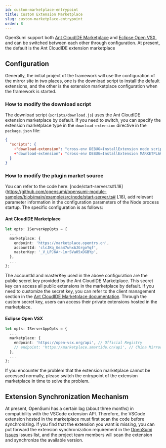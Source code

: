 ```yaml
---
id: custom-marketplace-entrypoint
title: Custom Extension Marketplace
slug: custom-marketplace-entrypoint
order: 8
---
```


OpenSumi support both [Ant CloudIDE Marketplace](https://marketplace.opentrs.cn/square) and [Eclipse Open VSX](https://www.eclipse.org/community/eclipse_newsletter/2020/march/1.php), and can be switched between each other through configuration. At present, the default is the Ant CloudIDE extension marketplace


## Configuration

Generally, the initial project of the framework will use the configuration of the mirror site in two places, one is the download script to install the default extensions, and the other is the extension marketplace configuration when the framework is started.


### How to modify the download script

The download script (`scripts/download.js`) uses the Ant CloudIDE extension marketplace by default. If you need to switch, you can specify the extension marketplace type in the `download-extension` directive in the `package.json` file:

```json
{
  "scripts": {
    -"download-extension": "cross-env DEBUG=InstallExtension node scripts/download.js"
    +"download-extension": "cross-env DEBUG=InstallExtension MARKETPLACE=openvsx node scripts/download.js"
  }
}
```

### How to modify the plugin market source

You can refer to the code here: [node/start-server.ts#L18](https://github.com/opensumi/opensumi-module-samples/blob/main/example/src/node/start-server.ts# L18), add relevant parameter information in the configuration parameters of the Node process startup. The specific configuration is as follows:

#### Ant CloudIDE Marketplace

```typescript
let opts: IServerAppOpts = {
  ...
  marketplace: {
    endpoint: 'https://marketplace.opentrs.cn',
    accountId: 'clcJKq_Gea47whxAJGrgoYqf',
    masterKey: '_V_LPJ6Ar-1nrSVa05xDGBYp',
  },
  ...
};                 
```
The accountId and masterKey used in the above configuration are the public secret key provided by the Ant CloudIDE Marketplace. This secret key can access all public extensions in the marketplace by default. If you need to customize the secret key, you can refer to the client management section in the [Ant CloudIDE Marketplace documentation](https://www.opentrs.cn/cloudide/documents/documentDetail?productStr=cloudide-20221026&nameSpace=trms2d/xyyfdt&slug=ooxr2vxp32r9hv4q). Through the custom secret key, users can access their private extensions hosted in the marketplace.


#### Eclipse Open VSX

```typescript
let opts: IServerAppOpts = {
  ...
  marketplace: {
    endpoint: 'https://open-vsx.org/api', // Official Registry
    // endpoint: 'https://marketplace.smartide.cn/api', // China Mirror
  },
  ...
};
```

If you encounter the problem that the extension marketplace cannot be accessed normally, please switch the entrypoint of the extension marketplace in time to solve the problem.

## Extension Synchronization Mechanism

At present, OpenSumi has a certain lag (about three months) in compatibility with the VSCode extension API. Therefore, the VSCode extension hosted in the marketplace must first scan the code before synchronizing. If you find that the extension you want is missing, you can put forward the extension synchronization requirement in the [OpenSumi Issues](https://github.com/opensumi/core/issues) issues list, and the project team members will scan the extension and synchronize the available version.
